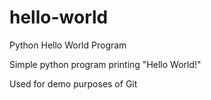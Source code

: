 # hello-world
Python Hello World Program


Simple python program printing "Hello World!"

Used for demo purposes of Git
